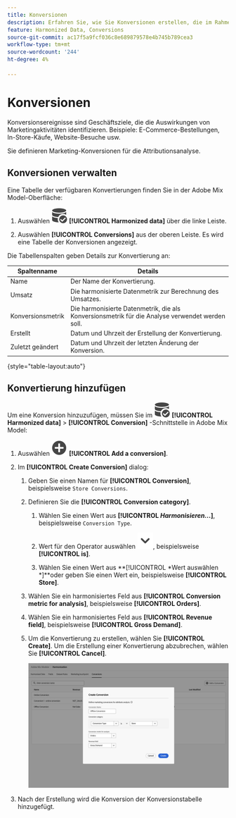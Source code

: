 ```yaml
---
title: Konversionen
description: Erfahren Sie, wie Sie Konversionen erstellen, die im Rahmen der Harmonisierung Ihrer Daten in Adobe Mix Modeler verwendet werden.
feature: Harmonized Data, Conversions
source-git-commit: ac17f5a9fcf036c8e689879578e4b745b789cea3
workflow-type: tm+mt
source-wordcount: '244'
ht-degree: 4%

---
```



# Konversionen

Konversionsereignisse sind Geschäftsziele, die die Auswirkungen von Marketingaktivitäten identifizieren. Beispiele: E-Commerce-Bestellungen, In-Store-Käufe, Website-Besuche usw.

Sie definieren Marketing-Konversionen für die Attributionsanalyse.

## Konversionen verwalten

Eine Tabelle der verfügbaren Konvertierungen finden Sie in der Adobe Mix Model-Oberfläche:

1. Auswählen ![DataSearch](../assets/icons/DataCheck.svg) **[!UICONTROL Harmonized data]** über die linke Leiste.

1. Auswählen **[!UICONTROL Conversions]** aus der oberen Leiste. Es wird eine Tabelle der Konversionen angezeigt.

Die Tabellenspalten geben Details zur Konvertierung an:

| Spaltenname | Details |
| --- | ---|
| Name | Der Name der Konvertierung. |
| Umsatz | Die harmonisierte Datenmetrik zur Berechnung des Umsatzes. |
| Konversionsmetrik | Die harmonisierte Datenmetrik, die als Konversionsmetrik für die Analyse verwendet werden soll. |
| Erstellt | Datum und Uhrzeit der Erstellung der Konvertierung. |
| Zuletzt geändert | Datum und Uhrzeit der letzten Änderung der Konversion. |

{style="table-layout:auto"}

## Konvertierung hinzufügen

Um eine Konversion hinzuzufügen, müssen Sie im ![DataSearch](../assets/icons/DataCheck.svg) **[!UICONTROL Harmonized data]** > **[!UICONTROL Conversion]** -Schnittstelle in Adobe Mix Model:

1. Auswählen ![Hinzufügen](../assets/icons/AddCircle.svg) **[!UICONTROL Add a conversion]**.

1. Im **[!UICONTROL Create Conversion]** dialog:

   1. Geben Sie einen Namen für **[!UICONTROL Conversion]**, beispielsweise `Store Conversions`.

   1. Definieren Sie die **[!UICONTROL Conversion category]**.

      1. Wählen Sie einen Wert aus **[!UICONTROL *Harmonisieren...*]**, beispielsweise `Conversion Type`.

      1. Wert für den Operator auswählen ![Chevron](../assets/icons/ChevronDown.svg), beispielsweise **[!UICONTROL is]**.

      1. Wählen Sie einen Wert aus **[!UICONTROL *Wert auswählen *]**oder geben Sie einen Wert ein, beispielsweise **[!UICONTROL Store]**.

   1. Wählen Sie ein harmonisiertes Feld aus **[!UICONTROL Conversion metric for analysis]**, beispielsweise **[!UICONTROL Orders]**.

   1. Wählen Sie ein harmonisiertes Feld aus **[!UICONTROL Revenue field]**, beispielsweise **[!UICONTROL Gross Demand]**.

   1. Um die Konvertierung zu erstellen, wählen Sie **[!UICONTROL Create]**. Um die Erstellung einer Konvertierung abzubrechen, wählen Sie **[!UICONTROL Cancel]**.

      ![Alternativtext](../assets/create-conversion.png)

1. Nach der Erstellung wird die Konversion der Konversionstabelle hinzugefügt.
